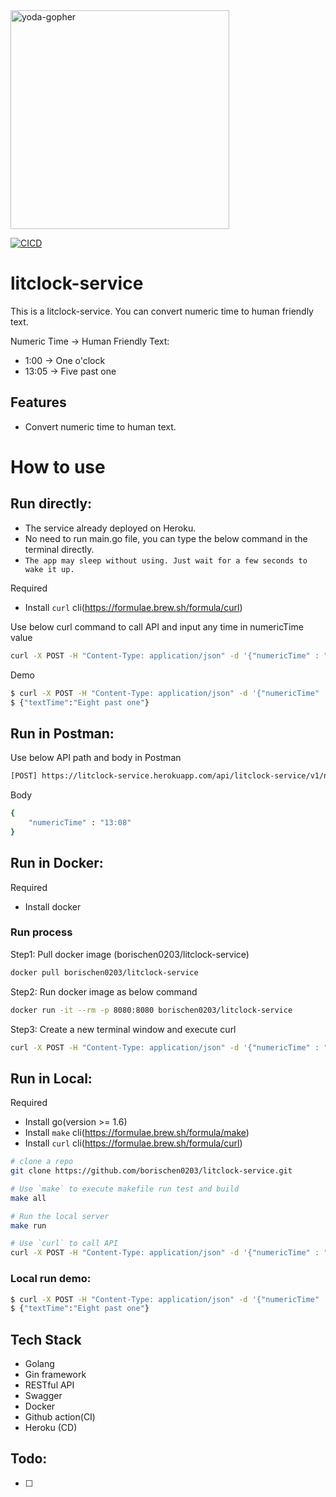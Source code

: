 <img src="https://raw.githubusercontent.com/scraly/gophers/main/yoda-gopher.png" alt="yoda-gopher" width=350>

[![CICD](https://github.com/borischen0203/litclock-service/actions/workflows/CICD.yml/badge.svg)](https://github.com/borischen0203/litclock-service/actions/workflows/CICD.yml)


# litclock-service
This is a litclock-service. You can convert numeric time to human friendly text.

Numeric Time -> Human Friendly Text:
- 1:00 -> One o'clock
- 13:05 -> Five past one

## Features
- Convert numeric time to human text.

# How to use

## Run directly:
- The service already deployed on Heroku.
- No need to run main.go file, you can type the below command in the terminal directly.
- `The app may sleep without using. Just wait for a few seconds to wake it up.`

Required
- Install `curl` cli(https://formulae.brew.sh/formula/curl)

Use below curl command to call API and input any time in numericTime value
```bash
curl -X POST -H "Content-Type: application/json" -d '{"numericTime" : "13:08"}' "https://litclock-service.herokuapp.com/api/litclock-service/v1/numeric-time"
```

Demo
```bash
$ curl -X POST -H "Content-Type: application/json" -d '{"numericTime" : "13:08"}' "https://litclock-service.herokuapp.com/api/litclock-service/v1/numeric-time"
$ {"textTime":"Eight past one"}
```

## Run in Postman:
Use below API path and body in Postman
```bash
[POST] https://litclock-service.herokuapp.com/api/litclock-service/v1/numeric-time
```
Body
```bash
{
    "numericTime" : "13:08"
}
```

## Run in Docker:
Required
- Install docker

### Run process
Step1: Pull docker image (borischen0203/litclock-service)
```bash
docker pull borischen0203/litclock-service
```
Step2: Run docker image as below command
```bash
docker run -it --rm -p 8080:8080 borischen0203/litclock-service
```
Step3: Create a new terminal window and execute curl
```bash
curl -X POST -H "Content-Type: application/json" -d '{"numericTime" : "13:08"}' "http://localhost:8080/api/litclock-service/v1/numeric-time"
```

## Run in Local:

Required
- Install go(version >= 1.6)
- Install `make` cli(https://formulae.brew.sh/formula/make)
- Install `curl` cli(https://formulae.brew.sh/formula/curl)

```bash
# clone a repo
git clone https://github.com/borischen0203/litclock-service.git

# Use `make` to execute makefile run test and build
make all

# Run the local server
make run

# Use `curl` to call API
curl -X POST -H "Content-Type: application/json" -d '{"numericTime" : "13:08"}' "http://localhost:8080/api/litclock-service/v1/numeric-time"
```

### Local run demo:
```bash
$ curl -X POST -H "Content-Type: application/json" -d '{"numericTime" : "13:08"}' "http://localhost:8080/api/litclock-service/v1/numeric-time"
$ {"textTime":"Eight past one"}
```

## Tech Stack
- Golang
- Gin framework
- RESTful API
- Swagger
- Docker
- Github action(CI)
- Heroku (CD)

## Todo:
- [ ]
